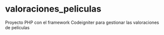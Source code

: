 # valoraciones_peliculas
Proyecto PHP con el framework Codeigniter para gestionar las valoraciones de películas
